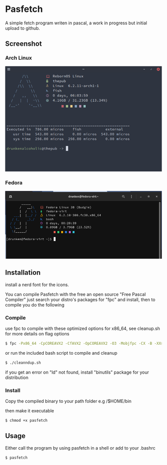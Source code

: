 # Pasfetch

A simple fetch program writen in pascal, a work in progress but initial upload to github.


## Screenshot
### Arch Linux

![alt text](https://github.com/DrunkenAlcoholic/Pasfetch/blob/main/img/Screenshot%20from%202023-04-16%2001-25-00.png "Pasfetch Arch")

### Fedora

![alt text](https://github.com/DrunkenAlcoholic/Pasfetch/blob/main/img/Screenshot%20from%202023-04-16%2001-50-58.png "Pasfetch Fedora")

## Installation
install a nerd font for the icons.

You can compile Pasfetch with the free an open source "Free Pascal Compiler" just search your distro's packages for "fpc" and install, then to compile you do the following


### Compile
use fpc to compile with these optimized options for x86_64, see cleanup.sh for more details on flag options
```bash
$ fpc -Px86_64 -CpCOREAVX2 -CfAVX2 -OpCOREAVX2 -O3 -Mobjfpc -CX -B -XXs -v pasfetch.pas
```

or run the included bash script to compile and cleanup
```bash
$ ./cleanndup.sh
```
if you get an error on "ld" not found, install "binutils" package for your distribution

### Install
 Copy the compiled binary to your path folder e.g /$HOME/bin 
 
 then make it executable
 ```bash
 $ chmod +x pasfetch
 ```


## Usage
Either call the program by using pasfetch in a shell or add to your .bashrc 

```bash
$ pasfetch
```
